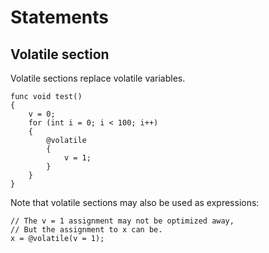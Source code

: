 # Statements

## Volatile section

Volatile sections replace volatile variables. 

```
func void test()
{
    v = 0;
    for (int i = 0; i < 100; i++)
    {
        @volatile
        {
            v = 1; 
        }
    }
}
```

Note that volatile sections may also be used as expressions:

```
// The v = 1 assignment may not be optimized away,
// But the assignment to x can be. 
x = @volatile(v = 1);
```

